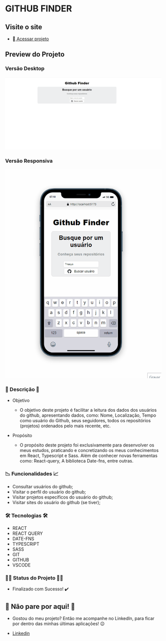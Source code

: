 
# GITHUB FINDER

## Visite o site

-  🔗[ Acessar projeto](https://github-finder-ebon-iota.vercel.app/)

## Preview do Projeto

### Versão Desktop
![preview](./public/github-finder-pc.gif)

### Versão Responsiva
![preview](./public/github-finder-mobile.gif)

### 📃 Descrição 📃

- Objetivo

    - O objetivo deste projeto é facilitar a leitura dos dados dos usuários do github, apresentando dados, como: Nome, Localização, Tempo como usuário do Github, seus seguidores, todos os repositórios (projetos) ordenados pelo mais recente, etc.

- Propósito

    - O propósito deste projeto foi exclusivamente para desenvolver os meus estudos, praticando e concretizando os meus conhecimentos em React, Typescript e Sass. Além de conhecer novas ferramentas como: React-query, A biblioteca Date-fns, entre outras.

### 📉 Funcionalidades 📈

- Consultar usuários do github;
- Visitar o perfil do usuário do github;
- Visitar projetos específicos do usuário do github;
- Visitar sites do usuário do github (se tiver); 

### 🛠️ Tecnologias 🛠️

- REACT
- REACT QUERY
- DATE-FNS
- TYPESCRIPT
- SASS
- GIT
- GITHUB
- VSCODE

### 👨‍💻 Status do Projeto 👨‍💻

- Finalizado com Sucesso! ✔️

## 🛑 Não pare por aqui! 🛑

- Gostou do meu projeto? Então me acompanhe no LinkedIn, para ficar por dentro das minhas últimas aplicações! 😉

- [Linkedin](https://www.linkedin.com/in/thasyo-peres-63aa27235/)